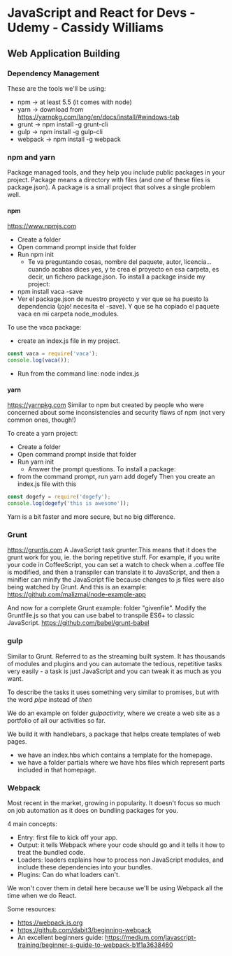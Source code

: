 # JavaScript and React for Devs - Udemy - Cassidy Williams

## Web Application Building
### Dependency Management
These are the tools we'll be using:

* npm -> at least 5.5 (it comes with node)
* yarn -> download from https://yarnpkg.com/lang/en/docs/install/#windows-tab
* grunt -> npm install -g grunt-cli
* gulp -> npm install -g gulp-cli
* webpack -> npm install -g webpack

### npm and yarn
Package managed tools, and they help you include public packages in your project.
Package means a directory with files (and one of these files is package.json).
A package is a small project that solves a single problem well.

#### npm
https://www.npmjs.com
* Create a folder
* Open command prompt inside that folder
* Run npm init
   * Te va preguntando cosas, nombre del paquete, autor, licencia... cuando acabas dices yes, y te crea el proyecto en esa carpeta, es decir, un fichero package.json.
To install a package inside my project:
* npm install vaca -save
* Ver el package.json de nuestro proyecto y ver que se ha puesto la dependencia (¡ojo! necesita el -save). Y que se ha copiado el paquete vaca en mi carpeta node_modules.

To use the vaca package:
* create an index.js file in my project.
``` JavaScript
const vaca = require('vaca');
console.log(vaca());
```
* Run from the command line: node index.js

#### yarn
https://yarnpkg.com
Similar to npm but created by people who were concerned about some inconsistencies and security flaws of npm (not very common ones, though!)

To create a yarn project:
* Create a folder
* Open command prompt inside that folder
* Run yarn init
   - Answer the prompt questions.
To install a package:
* from the command prompt, run yarn add dogefy
Then you create an index.js file with this
``` JavaScript
const dogefy = require('dogefy');
console.log(dogefy('this is awesome'));
```
Yarn is a bit faster and more secure, but no big difference.

### Grunt
https://gruntjs.com
A JavaScript task grunter.This means that it does the grunt work for you, ie. the boring repetitive stuff.
For example, if you write your code in CoffeeScript, you can set a watch to check when a .coffee file is modified, and then a transpiler can translate it to JavaScript, and then a minifier can minify the JavaScript file because changes to js files were also being watched by Grunt.
And this is an example: https://github.com/malizmaj/node-example-app

And now for a complete Grunt example: folder "givenfile". Modify the Gruntfile.js so that you can use babel to transpile ES6+ to classic JavaScript.
https://github.com/babel/grunt-babel

### gulp
Similar to Grunt. Referred to as the streaming built system. It has thousands of modules and plugins and you can automate the tedious, repetitive tasks very easily - a task  is just JavaScript and you can tweak it as much as you want.

To describe the tasks it uses something very similar to promises, but with the word *pipe* instead of *then*

We do an example on folder *gulpactivity*, where we create a web site as a portfolio of all our activities so far.

We build it with handlebars, a package that helps create templates of web pages.
* we have an index.hbs which contains a template for the homepage.
* we have a folder partials where we have hbs files which represent parts included in that homepage.

### Webpack
Most recent in the market, growing in popularity. It doesn't focus so much on job automation as it does on bundling packages for you.

4 main concepts:
* Entry: first file to kick off your app.
* Output: it tells Webpack where your code should go and it tells it how to treat the bundled code.
* Loaders: loaders explains how to process non JavaScript modules, and include these dependencies into your bundles.
* Plugins: Can do what loaders can't.

We won't cover them in detail here because we'll be using Webpack all the time when we do React.

Some resources:
* https://webpack.js.org
* https://github.com/dabit3/beginning-webpack
* An excellent beginners guide: https://medium.com/javascript-training/beginner-s-guide-to-webpack-b1f1a3638460
